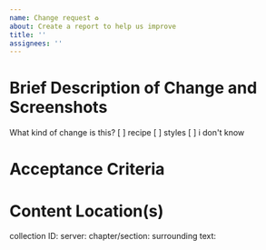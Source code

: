```yaml
---
name: Change request ♻️
about: Create a report to help us improve
title: ''
assignees: ''
---
```


# Brief Description of Change and Screenshots
What kind of change is this? [ ] recipe [ ] styles [ ] i don't know

<!-- Do you have a annotated screenshot you can provided? -->

# Acceptance Criteria

# Content Location(s)
collection ID:
server:
chapter/section: 
surrounding text: 


<!-- Please add the book/recipe/theme labels for all titles that need testing -->
